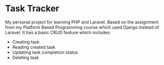 # Task Tracker
My personal project for learning PHP and Laravel. Based on the assignment from my Platform Based Programming course which used Django instead of Laravel. It has a basic CRUD feature which includes:
- Creating task
- Reading created task
- Updating task completion status
- Deleting task
